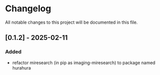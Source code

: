 # Changelog

All notable changes to this project will be documented in this file.


## [0.1.2] - 2025-02-11
### Added
- refactor miresearch (in pip as imaging-miresearch) to package named hurahura 


